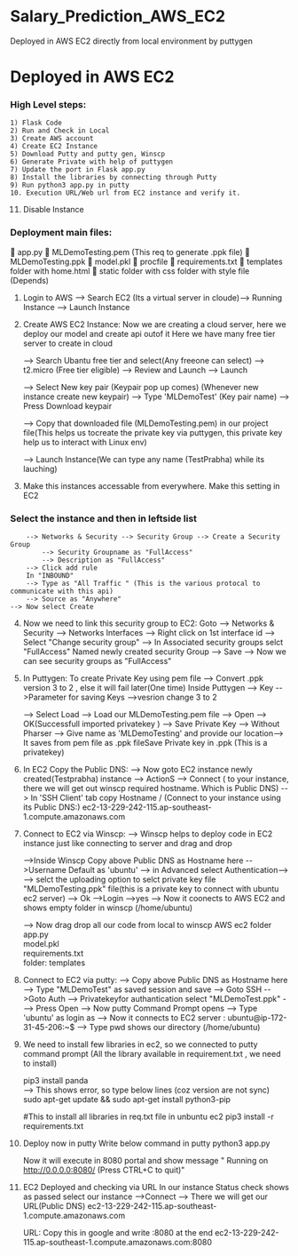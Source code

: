# Salary_Prediction_AWS_EC2
Deployed in AWS EC2 directly from local environment by puttygen



# Deployed in AWS EC2

### High Level steps:

	1) Flask Code
	2) Run and Check in Local
	3) Create AWS account
	4) Create EC2 Instance
	5) Download Putty and putty gen, Winscp
	6) Generate Private with help of puttygen
	7) Update the port in Flask app.py
	8) Install the libraries by connecting through Putty
	9) Run python3 app.py in putty
	10. Execution URL/Web url from EC2 instance and verify it.
11) Disable Instance

### Deployment main files:
		app.py
		MLDemoTesting.pem (This req to generate .ppk file)
		MLDemoTesting.ppk
		model.pkl
		procfile
		requirements.txt
		templates folder with home.html
		static folder with css folder with style file (Depends)


1) Login to AWS --> Search EC2 (Its a virtual server in cloude)--> Running Instance --> Launch Instance

2) Create AWS EC2 Instance:
  Now we are creating a cloud server, here we deploy our model and create api outof it
	Here we have many free tier server to create in cloud 

	--> Search Ubantu free tier and select(Any freeone can select) --> t2.micro (Free tier eligible) --> Review and Launch  --> Launch

	--> Select New key pair (Keypair pop up comes) (Whenever new instance create new keypair) --> Type 'MLDemoTest' (Key pair name) --> Press Download keypair

	--> Copy that downloaded file (MLDemoTesting.pem) in our project file(This helps us tocreate the private key via puttygen, this private key help us to interact with Linux env)
	
	--> Launch Instance(We can type any name (TestPrabha) while its lauching)

3) Make this instances accessable from everywhere. Make this setting in EC2

###	Select the instance and then in leftside list  
		--> Networks & Security --> Security Group --> Create a Security Group
			--> Security Groupname as "FullAccess" 
			--> Description as "FullAccess" 
		--> Click add rule
		In "INBOUND"
		--> Type as "All Traffic " (This is the various protocal to communicate with this api)
		--> Source as "Anywhere"
	--> Now select Create

4) Now we need to link this security group to EC2:
	Goto --> Networks & Security --> Networks Interfaces --> Right click on 1st interface id --> Select "Change security group"
		--> In Associated security groups selct "FullAccess" Named newly created security Group --> Save
		--> Now we can see security groups as "FullAccess" 


5) In Puttygen: To create Private Key using pem file
	--> Convert .ppk version 3 to 2 , else it will fail later(One time)
		Inside Puttygen --> Key -->Parameter for saving Keys  -->vesrion change 3 to 2
		
	--> Select Load --> Load our MLDemoTesting.pem file  --> Open 
		--> OK(Successfull imported privatekey ) --> Save Private Key --> Without Pharser
		--> Give name as 'MLDemoTesting' and provide our location--> It saves from pem file as .ppk fileSave Private key in .ppk  (This is a privatekey)

6) In EC2 Copy the Public DNS:
	--> Now goto EC2 instance newly created(Testprabha) instance --> ActionS --> Connect  ( to your instance, there we will get out winscp required hostname. Which is Public DNS)
		--> In 'SSH Client' tab copy Hostname / (Connect to your instance using its Public DNS:) ec2-13-229-242-115.ap-southeast-1.compute.amazonaws.com

7) Connect to EC2 via Winscp:
	--> Winscp helps to deploy code in EC2 instance just like connecting to server and drag and drop

	-->Inside Winscp Copy above Public DNS as Hostname here -->Username Default as 'ubuntu' --> in  Advanced select Authentication-->
		--> selct the uploading option to selct private key file "MLDemoTesting.ppk" file(this is a private key to connect with ubuntu ec2 server)
		--> Ok -->Login -->yes
  		--> Now it coonects to AWS EC2 and shows empty folder in winscp (/home/ubuntu)


	--> Now drag drop all our code from local to winscp AWS ec2 folder
		app.py  
		model.pkl  
		requirements.txt  
		folder: templates

8) Connect to EC2 via putty:
	--> Copy above Public DNS as Hostname here --> Type "MLDemoTest" as saved session and save
	--> Goto SSH -->Goto Auth --> Privatekeyfor authantication select "MLDemoTest.ppk" ---> Press Open
	--> Now putty Command Prompt opens --> Type 'ubuntu' as login as
	--> Now it connects to EC2 server : ubuntu@ip-172-31-45-206:~$
	--> Type pwd shows our directory (/home/ubuntu)

9) We need to install few libraries in ec2, so we connected to putty command prompt (All the library available in requirement.txt , we need to install)

	pip3 install panda   
		--> This shows error, so type below lines (coz version are not sync)
	sudo apt-get update && sudo apt-get install python3-pip

	#This to install all libraries in req.txt file in unbuntu ec2 
	pip3 install -r requirements.txt

10) Deploy now in putty
	Write below command in putty 
		python3 app.py

	Now it will execute in 8080 portal and show message " Running on http://0.0.0.0:8080/ (Press CTRL+C to quit)"

11) EC2 Deployed and checking via URL
	In our instance Status check shows as passed
	select our instance -->Connect --> There we will get our URL(Public DNS)  ec2-13-229-242-115.ap-southeast-1.compute.amazonaws.com
	
	URL:
		Copy this in google and write :8080 at the end
		 ec2-13-229-242-115.ap-southeast-1.compute.amazonaws.com:8080

